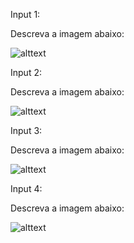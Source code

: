 Input 1:

Descreva a imagem abaixo:

![alttext](https://pbs.twimg.com/media/GWPzRytbIAAJTmY?format=jpg&name=medium)

Input 2:

Descreva a imagem abaixo:

![alttext]()

Input 3:

Descreva a imagem abaixo:

![alttext]()

Input 4:

Descreva a imagem abaixo:

![alttext]()
